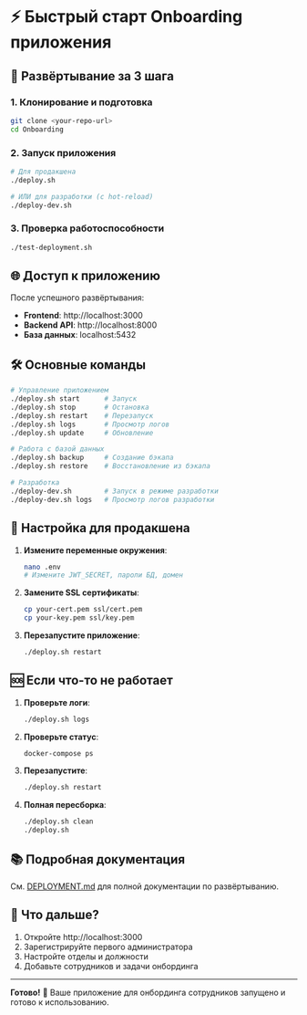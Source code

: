 # ⚡ Быстрый старт Onboarding приложения

## 🚀 Развёртывание за 3 шага

### 1. Клонирование и подготовка
```bash
git clone <your-repo-url>
cd Onboarding
```

### 2. Запуск приложения
```bash
# Для продакшена
./deploy.sh

# ИЛИ для разработки (с hot-reload)
./deploy-dev.sh
```

### 3. Проверка работоспособности
```bash
./test-deployment.sh
```

## 🌐 Доступ к приложению

После успешного развёртывания:

- **Frontend**: http://localhost:3000
- **Backend API**: http://localhost:8000
- **База данных**: localhost:5432

## 🛠️ Основные команды

```bash
# Управление приложением
./deploy.sh start      # Запуск
./deploy.sh stop       # Остановка
./deploy.sh restart    # Перезапуск
./deploy.sh logs       # Просмотр логов
./deploy.sh update     # Обновление

# Работа с базой данных
./deploy.sh backup     # Создание бэкапа
./deploy.sh restore    # Восстановление из бэкапа

# Разработка
./deploy-dev.sh        # Запуск в режиме разработки
./deploy-dev.sh logs   # Просмотр логов разработки
```

## 🔧 Настройка для продакшена

1. **Измените переменные окружения**:
   ```bash
   nano .env
   # Измените JWT_SECRET, пароли БД, домен
   ```

2. **Замените SSL сертификаты**:
   ```bash
   cp your-cert.pem ssl/cert.pem
   cp your-key.pem ssl/key.pem
   ```

3. **Перезапустите приложение**:
   ```bash
   ./deploy.sh restart
   ```

## 🆘 Если что-то не работает

1. **Проверьте логи**:
   ```bash
   ./deploy.sh logs
   ```

2. **Проверьте статус**:
   ```bash
   docker-compose ps
   ```

3. **Перезапустите**:
   ```bash
   ./deploy.sh restart
   ```

4. **Полная пересборка**:
   ```bash
   ./deploy.sh clean
   ./deploy.sh
   ```

## 📚 Подробная документация

См. [DEPLOYMENT.md](DEPLOYMENT.md) для полной документации по развёртыванию.

## 🎯 Что дальше?

1. Откройте http://localhost:3000
2. Зарегистрируйте первого администратора
3. Настройте отделы и должности
4. Добавьте сотрудников и задачи онбординга

---

**Готово!** 🎉 Ваше приложение для онбординга сотрудников запущено и готово к использованию. 